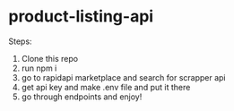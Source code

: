 # product-listing-api

Steps:
1. Clone this repo
2. run npm i
3. go to rapidapi marketplace and search for scrapper api
4. get api key and make .env file and put it there
5. go through endpoints and enjoy!
